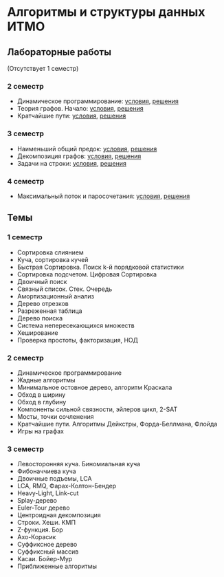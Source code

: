# Алгоритмы и структуры данных ИТМО


## Лабораторные работы
(Отсутствует 1 семестр)
### 2 семестр
- Динамическое программирование:
    [условия](term2/Dynamic%20programming/problems.pdf),
    [решения](term2/Dynamic%20programming)
- Теория графов. Начало:
    [условия](term2/Graphs/problems.pdf),
    [решения](term2/Graphs)
- Кратчайшие пути:
    [условия](term2/Shortest%20paths/problems.pdf),
    [решения](term2/Shortest%20paths)

### 3 семестр
- Наименьший общий предок:
    [условия](term3/LCA/problems.pdf),
    [решения](term3/LCA)
- Декомпозиция графов:
    [условия](term3/Decomp/problems.pdf),
    [решения](term3/Decomp)
- Задачи на строки:
    [условия](term3/Strings/problems.pdf),
    [решения](term3/Strings)

### 4 семестр
- Максимальный поток и паросочетания:
    [условия](term4/Flow%20and%20Matching/problems.pdf),
    [решения](term4/Flow%20and%20Matching/)

## Темы

### 1 семестр
- Сортировка слиянием
- Куча, сортировка кучей
- Быстрая Сортировка. Поиск k-й порядковой статистики
- Сортировка подсчетом. Цифровая Сортировка
- Двоичный поиск
- Связный список. Стек. Очередь
- Амортизационный анализ
- Дерево отрезков
- Разреженная таблица
- Дерево поиска
- Система непересекающихся множеств
- Хеширование
- Проверка простоты, факторизация, НОД

### 2 семестр
- Динамическое программирование
- Жадные алгоритмы
- Минимальное остовное дерево, алгоритм Краскала
- Обход в ширину
- Обход в глубину
- Компоненты сильной связности, эйлеров цикл, 2-SAT
- Мосты, точки сочленения
- Кратчайшие пути. Алгоритмы Дейкстры, Форда-Беллмана, Флойда
- Игры на графах

### 3 семестр
- Левосторонняя куча. Биномиальная куча
- Фибоначчиева куча
- Двоичные подъемы, LCA
- LCA, RMQ, Фарах-Колтон-Бендер
- Heavy-Light, Link-cut
- Splay-дерево
- Euler-Tour дерево
- Центроидная декомпозиция
- Строки. Хеши. КМП
- Z-функция. Бор
- Ахо-Корасик
- Суффиксное дерево
- Суффиксный массив
- Касаи. Бойер-Мур
- Приближенные алгоритмы
